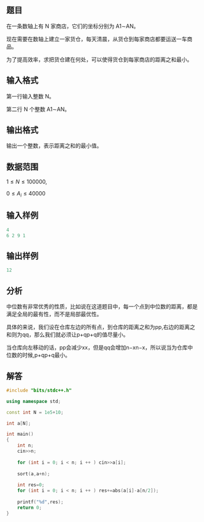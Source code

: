 ## **题目**
在一条数轴上有 N 家商店，它们的坐标分别为 A1∼AN。

现在需要在数轴上建立一家货仓，每天清晨，从货仓到每家商店都要运送一车商品。

为了提高效率，求把货仓建在何处，可以使得货仓到每家商店的距离之和最小。

## **输入格式**
第一行输入整数 N。

第二行 N 个整数 A1∼AN。

## **输出格式**
输出一个整数，表示距离之和的最小值。

## **数据范围**
$1≤N≤100000,$

$0≤A_i≤40000$

## **输入样例**
```c++
4
6 2 9 1
```
## **输出样例**
```c++
12
```

## **分析**
中位数有非常优秀的性质，比如说在这道题目中，每一个点到中位数的距离，都是满足全局的最有性，而不是局部最优性。

具体的来说，我们设在仓库左边的所有点，到仓库的距离之和为pp,右边的距离之和则为qq，那么我们就必须让p+qp+q的值尽量小。

当仓库向左移动的话，pp会减少xx，但是qq会增加n−xn−x，所以说当为仓库中位数的时候,p+qp+q最小。

## **解答**
```c++
#include "bits/stdc++.h"

using namespace std;

const int N = 1e5+10;

int a[N];

int main()
{
    int n;
    cin>>n;
    
    for (int i = 0; i < n; i ++ ) cin>>a[i];
    
    sort(a,a+n);
    
    int res=0;
    for (int i = 0; i < n; i ++ ) res+=abs(a[i]-a[n/2]);
    
    printf("%d",res);
    return 0;
}
```